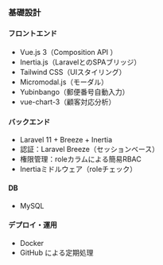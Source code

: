 ### 基礎設計

####  フロントエンド
- Vue.js 3（Composition API ）
- Inertia.js（LaravelとのSPAブリッジ）
- Tailwind CSS（UIスタイリング）
- Micromodal.js（モーダル）
- Yubinbango（郵便番号自動入力）
- vue-chart-3（顧客対応分析）

#### バックエンド
- Laravel 11 + Breeze + Inertia
- 認証：Laravel Breeze（セッションベース）
- 権限管理：roleカラムによる簡易RBAC
- Inertiaミドルウェア（roleチェック）

#### DB
- MySQL 

#### デプロイ・運用
- Docker
- GitHub による定期処理